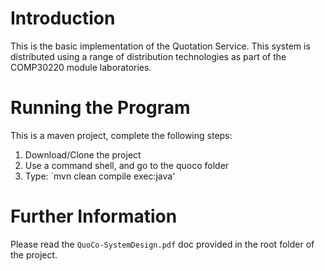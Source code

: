 # Introduction

This is the basic implementation of the Quotation Service. This system is distributed using a range of distribution technologies as part of the COMP30220 module laboratories.

# Running the Program

This is a maven project, complete the following steps:

1.  Download/Clone the project
2.  Use a command shell, and go to the quoco folder
3.  Type: `mvn clean compile exec:java'

# Further Information

Please read the `QuoCo-SystemDesign.pdf` doc provided in the root folder of the project.